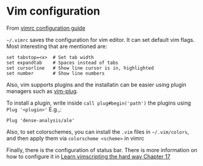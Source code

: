 # Vim configuration

From [vimrc configuration guide](https://www.freecodecamp.org/news/vimrc-configuration-guide-customize-your-vim-editor/)

`~/.vimrc` saves the configuration for vim editor. It can set default vim flags. Most interesting that are mentioned are:

```
set tabstop=<x>  # Set tab width
set expandtab    # Spaces instead of tabs
set cursorline   # Show line cursor is in, highlighted
set number       # Show line numbers
```

Also, vim supports plugins and the installatin can be easier using plugin managers such as [vim-plug](https://github.com/junegunn/vim-plug).

To install a plugin, write inside `call plug#begin('path')` the plugins using `Plug '<plugin>'` E.g.,:

```
Plug 'dense-analysis/ale'
```

Also, to set colorschemes, you can install the `.vim` files in `~/.vim/colors`, and then apply them via `colorscheme <scheme>` in vimrc

Finally, there is the configuration of status bar. There is more information on how to configure it in [Learn vimscripting the hard way Chapter 17](https://learnvimscriptthehardway.stevelosh.com/chapters/17.html)


